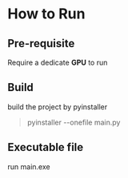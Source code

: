 # How to Run

## Pre-requisite
Require a dedicate **GPU** to run

## Build
build the project by pyinstaller
> pyinstaller --onefile main.py 

## Executable file
run main.exe